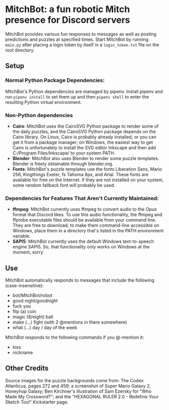 # MitchBot: a fun robotic Mitch presence for Discord servers

MitchBot provides various fun responses to messages as well as posting predictions and puzzles at specified times. Start MitchBot by running `main.py` after placing a login token by itself in a `login_token.txt` file on the root directory.

## Setup

### Normal Python Package Dependencies:

MitchBot's Python dependencies are managed by pipenv. Install pipenv and run `pipenv install` to set them up and then `pipenv shell` to enter the resulting Python virtual environment.

### Non-Python dependencies

- **Cairo**: MitchBot uses the CairoSVG Python package to render some of the daily puzzles, and the CairoSVG Python package depends on the Cairo library. On Linux, Cairo is probably already installed, or you can get it from a package manager; on Windows, the easiest way to get Cairo is unfortunately to install the SVG editor Inkscape and then add C:/Program Files/Inkscape/ to your system PATH.
- **Blender**: MitchBot also uses Blender to render some puzzle templates. Blender is freely obtainable through blender.org.
- **Fonts**: MitchBot's puzzle templates use the fonts Liberation Sans, Mario 256, Kingthings Exeter, fs Tahoma 8px, and Arial. These fonts are available for free on the Internet. If they are not installed on your system, some random fallback font will probably be used.

### Dependencies for Features That Aren't Currently Maintained:

- **ffmpeg**: MitchBot currently uses ffmpeg to convert audio to the Opus format that Discord likes. To use this audio functionality, the ffmpeg and ffprobe executable files should be available from your command line. They are free to download; to make them command-line accessible on Windows, place them in a directory that's listed in the PATH environment variable.
- **SAPI5**: MitchBot currently uses the default Windows text-to-speech engine SAPI5. So, that functionality only works on Windows at the moment, sorry

## Use

MitchBot automatically responds to messages that include the following (case-insensitive):

- bot/MitchBot/robot
- good night/goodnight
- fuck you
- flip (a) coin
- magic (8/eight) ball
- make (...) fight (with 2 @mentions in there somewhere)
- what (...) day / day of the week

MitchBot responds to the following commands if you @-mention it:

- kiss
- nickname

## Other Credits

Source images for the puzzle backgrounds come from: The Codex Atlanticus, pages 272 and 459; a screenshot of Super Mario Galaxy 2, Honeyhop Galaxy; Ben Kirchner's illustration of Sam Ezersky for "Who Made My Crossword?"; and the "HEXAGONAL RULER 2.0 - Redefine Your Sketch Tool" Kickstarter page.
